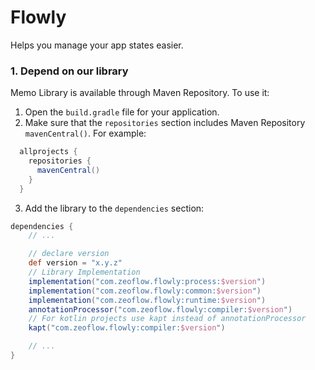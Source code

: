# Flowly
Helps you manage your app states easier.

### 1. Depend on our library

Memo Library is available through Maven Repository.
To use it:

1.  Open the `build.gradle` file for your application.
2.  Make sure that the `repositories` section includes Maven Repository
    `mavenCentral()`. For example:
```groovy
  allprojects {
    repositories {
      mavenCentral()
    }
  }
```

3.  Add the library to the `dependencies` section:
```groovy
dependencies {
    // ...

    // declare version
    def version = "x.y.z"
    // Library Implementation
    implementation("com.zeoflow.flowly:process:$version")
    implementation("com.zeoflow.flowly:common:$version")
    implementation("com.zeoflow.flowly:runtime:$version")
    annotationProcessor("com.zeoflow.flowly:compiler:$version")
    // For kotlin projects use kapt instead of annotationProcessor
    kapt("com.zeoflow.flowly:compiler:$version")

    // ...
}